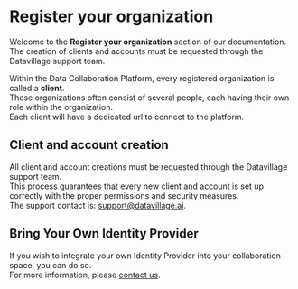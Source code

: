 # Register your organization

Welcome to the **Register your organization** section of our documentation.  
The creation of clients and accounts must be requested through the Datavillage support team.

Within the Data Collaboration Platform, every registered organization is called a **client**.  
These organizations often consist of several people, each having their own role within the organization.  
Each client will have a dedicated url to connect to the platform.

## Client and account creation

All client and account creations must be requested through the Datavillage support team.  
This process guarantees that every new client and account is set up correctly with the proper permissions and security measures.  
The support contact is: support@datavillage.ai.

## Bring Your Own Identity Provider

If you wish to integrate your own Identity Provider into your collaboration space, you can do so.  
For more information, please [contact us](mailto:support@datavillage.ai).

